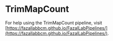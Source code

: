 # TrimMapCount

For help using the TrimMapCount pipeline, visit 
[https://fazallabbcm.github.io/FazalLabPipelines/](https://fazallabbcm.github.io/FazalLabPipelines/).